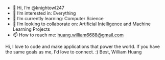 - 👋 Hi, I’m @knightowl247
- 👀 I’m interested in: Everything
- 🌱 I’m currently learning: Computer Science
- 💞️ I’m looking to collaborate on: Artificial Intelligence and Machine Learning Projects
- 📫 How to reach me: huang.william6688@gmail.com

Hi, 
I love to code and make applications that power the world. If you have the same goals as me, I'd love to connect. :)
Best,
William Huang
